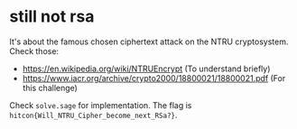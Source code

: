 # still not rsa

It's about the famous chosen ciphertext attack on the NTRU cryptosystem. Check those:

- https://en.wikipedia.org/wiki/NTRUEncrypt (To understand briefly)
- https://www.iacr.org/archive/crypto2000/18800021/18800021.pdf (For this challenge)

Check `solve.sage` for implementation. The flag is `hitcon{Will_NTRU_Cipher_become_next_RSa?}`.